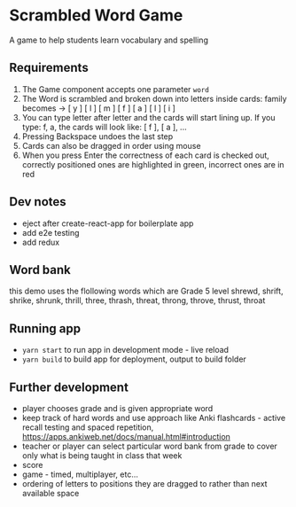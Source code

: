 # Scrambled Word Game
A game to help students learn vocabulary and spelling

## Requirements
1. The Game component accepts one parameter `word`
2. The Word is scrambled and broken down into letters inside cards: family becomes -> [ y ] [ l ] [ m ] [ f ] [ a ] [ l ] [ i ]
3. You can type letter after letter and the cards will start lining up. If you type: f, a, the cards will look like: [ f ], [ a ], ...
4. Pressing Backspace undoes the last step
5. Cards can also be dragged in order using mouse
6. When you press Enter the correctness of each card is checked out, correctly positioned ones are highlighted in green, incorrect ones are in red

## Dev notes
- eject after create-react-app for boilerplate app
- add e2e testing
- add redux

## Word bank
this demo uses the flollowing words which are Grade 5 level
shrewd, shrift, shrike, shrunk, thrill, three, thrash, threat, throng, throve, thrust, throat

## Running app
- `yarn start` to run app in development mode - live reload
- `yarn build` to build app for deployment, output to build folder

## Further development
- player chooses grade and is given appropriate word
- keep track of hard words and use approach like Anki flashcards - active recall testing and spaced repetition, https://apps.ankiweb.net/docs/manual.html#introduction
- teacher or player can select particular word bank from grade to cover only what is being taught in class that week
- score
- game - timed, multiplayer, etc...
- ordering of letters to positions they are dragged to rather than next available space
